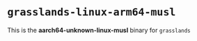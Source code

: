 # `grasslands-linux-arm64-musl`

This is the **aarch64-unknown-linux-musl** binary for `grasslands`
